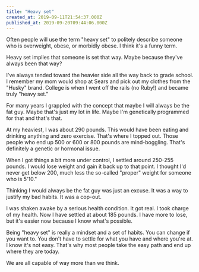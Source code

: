```yaml
---
title: "Heavy set"
created_at: 2019-09-11T21:54:37.000Z
published_at: 2019-09-20T09:44:06.000Z
---
```

Often people will use the term "heavy set" to politely describe someone who is overweight, obese, or morbidly obese. I think it's a funny term.

Heavy set implies that someone is set that way. Maybe because they've always been that way?

I've always tended toward the heavier side all the way back to grade school. I remember my mom would shop at Sears and pick out my clothes from the "Husky" brand. College is when I went off the rails (no Ruby!) and became truly "heavy set." 

For many years I grappled with the concept that maybe I will always be the fat guy. Maybe that's just my lot in life. Maybe I'm genetically programmed for that and that's that. 

At my heaviest, I was about 290 pounds. This would have been eating and drinking anything and zero exercise. That's where I topped out. Those people who end up 500 or 600 or 800 pounds are mind-boggling. That's definitely a genetic or hormonal issue.

When I got things a bit more under control, I settled around 250-255 pounds. I would lose weight and gain it back up to that point. I thought I'd never get below 200, much less the so-called "proper" weight for someone who is 5'10." 

Thinking I would always be the fat guy was just an excuse. It was a way to justify my bad habits. It was a cop-out. 

I was shaken awake by a serious health condition. It got real. I took charge of my health. Now I have settled at about 185 pounds. I have more to lose, but it's easier now because I know what's possible.

Being "heavy set" is really a mindset and a set of habits. You can change if you want to. You don't have to settle for what you have and where you're at. I know it's not easy. That's why most people take the easy path and end up where they are today.

We are all capable of way more than we think.
